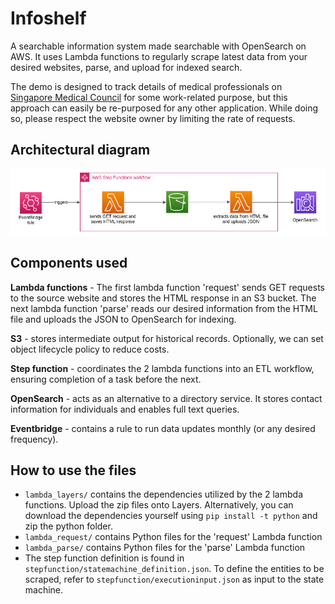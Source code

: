 #  Infoshelf

A searchable information system made searchable with OpenSearch on AWS. It uses Lambda functions to regularly scrape latest data from your desired websites, parse, and upload for indexed search.

The demo is designed to track details of medical professionals on [Singapore Medical Council](https://prs.moh.gov.sg/prs/internet/profSearch/mshowSearchSummaryByName.action?hpe=SMC) for some work-related purpose, but this approach can easily be re-purposed for any other application. While doing so, please respect the website owner by limiting the rate of requests.

## Architectural diagram
![](./fig/awsproject_diagram.png)

## Components used

**Lambda functions** - The first lambda function 'request' sends GET requests to the source website and stores the HTML response in an S3 bucket. The next lambda function 'parse' reads our desired information from the HTML file and uploads the JSON to OpenSearch for indexing.

**S3** - stores intermediate output for historical records. Optionally, we can set object lifecycle policy to reduce costs.

**Step function** - coordinates the 2 lambda functions into an ETL workflow, ensuring completion of a task before the next. 

**OpenSearch** - acts as an alternative to a directory service. It stores contact information for individuals and enables full text queries.

**Eventbridge** - contains a rule to run data updates monthly (or any desired frequency).


## How to use the files

- `lambda_layers/` contains the dependencies utilized by the 2 lambda functions. Upload the zip files onto Layers. Alternatively, you can download the dependencies yourself using `pip install -t python` and zip the python folder.
- `lambda_request/` contains Python files for the 'request' Lambda function
- `lambda_parse/` contains Python files for the 'parse' Lambda function
- The step function definition is found in `stepfunction/statemachine_definition.json`. To define the entities to be scraped, refer to `stepfunction/executioninput.json` as input to the state machine.
